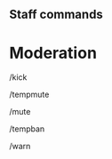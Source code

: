 ## Staff commands

# Moderation

/kick <player> <reason>
  
/tempmute <player> <time> <reason>
  
/mute <player> <reason>
  
/tempban <player> <time> <reason>
  
/warn <player> <reason>

